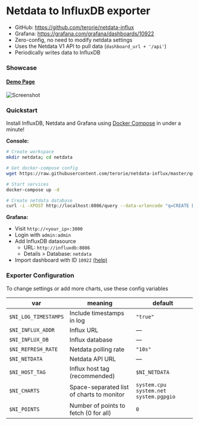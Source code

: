 # Netdata to InfluxDB exporter

 * GitHub: https://github.com/terorie/netdata-influx
 * Grafana: https://grafana.com/grafana/dashboards/10922
 * Zero-config, no need to modify netdata settings
 * Uses the Netdata V1 API to pull data (`dashboard_url + '/api'`)
 * Periodically writes data to InfluxDB

### Showcase

#### [Demo Page](https://the-eye.terorie.dev/d/SwC1MrpWz/netdata-monitoring)

![Screenshot](https://grafana.com/api/dashboards/10922/images/6902/image)

### Quickstart

Install InfluxDB, Netdata and Grafana using [Docker Compose](https://docs.docker.com/compose/install/) in under a minute!

**Console:**

```sh
# Create workspace
mkdir netdata; cd netdata

# Get docker-compose config
wget https://raw.githubusercontent.com/terorie/netdata-influx/master/quickstart/docker-compose.yml

# Start services
docker-compose up -d

# Create netdata database
curl -i -XPOST http://localhost:8086/query --data-urlencode "q=CREATE DATABASE netdata"
```

**Grafana:**

 - Visit `http://<your_ip>:3000`
 - Login with `admin:admin`
 - Add InfluxDB datasource
    - URL: `http://influxdb:8086`
    - Details > Database: `netdata`
 - Import dashboard with ID `10922` [(help)](https://grafana.com/docs/reference/export_import/)

### Exporter Configuration

To change settings or add more charts, use these config variables

| var | meaning | default |
| --- | ------- | ------- |
| `$NI_LOG_TIMESTAMPS` | Include timestamps in log | `"true"` |
| `$NI_INFLUX_ADDR` | Influx URL | — |
| `$NI_INFLUX_DB` | Influx database | — |
| `$NI_REFRESH_RATE` | Netdata polling rate | `"10s"` |
| `$NI_NETDATA` | Netdata API URL | — |
| `$NI_HOST_TAG` | Influx host tag (recommended) | `$NI_NETDATA` |
| `$NI_CHARTS` | Space-separated list of charts to monitor | `system.cpu system.net system.pgpgio`
| `$NI_POINTS` | Number of points to fetch (0 for all) | `0` |
